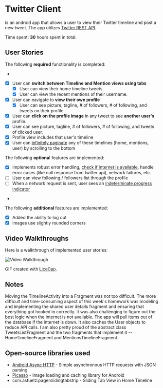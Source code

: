 # Twitter Client

is an android app that allows a user to view their Twitter timeline and post a new tweet. The app utilizes [Twitter REST API](https://dev.twitter.com/rest/public).

Time spent: **30** hours spent in total.

## User Stories


The following **required** functionality is completed:

* 
* [x] User can **switch between Timeline and Mention views using tabs**
  * [x] User can view their home timeline tweets.
  * [x] User can view the recent mentions of their username.
* [x] User can navigate to **view their own profile**
  * [x] User can see picture, tagline, # of followers, # of following, and tweets on their profile.
* [x] User can **click on the profile image** in any tweet to see **another user's** profile.
 * [x] User can see picture, tagline, # of followers, # of following, and tweets of clicked user.
 * [x] Profile view includes that user's timeline
* [x] User can [infinitely paginate](http://guides.codepath.com/android/Endless-Scrolling-with-AdapterViews) any of these timelines (home, mentions, user) by scrolling to the bottom

The following **optional** features are implemented:

* [x] Implements robust error handling, [check if internet is available](http://guides.codepath.com/android/Sending-and-Managing-Network-Requests#checking-for-network-connectivity), handle error cases (like null response from twitter api), network failures, etc.
* [ ] User can view following / followers list through the profile
* [ ] When a network request is sent, user sees an [indeterminate progress indicator](http://guides.codepath.com/android/Handling-ProgressBars#progress-within-actionbar)
* 
The following **additional** features are implemented:

* [x] Added the ability to log out
* [x] Images use slightly rounded corners

## Video Walkthroughs

Here is a walkthrough of implemented user stories:

<img src='' alt='Video Walkthrough'/>

GIF created with [LiceCap](http://www.cockos.com/licecap/).

## Notes

Moving the TimelineActivity into a Fragment was not too difficult. The more difficult and time-consuming aspect of this week's homework was modeling and implementing the shared user details fragment and ensuring that everything got hooked in correctly.  It was also challenging to figure out the best logic when the internet is not available.  The app will pull items out of the database if the internet is down.  It also caches the User objects to reduce API calls.  I am also pretty proud of the abstract class TweetsListFragment and the two fragments that implement it -- HomeTimelineFragment and MentionsTimelineFragment.

## Open-source libraries used

- [Android Async HTTP](https://github.com/loopj/android-async-http) - Simple asynchronous HTTP requests with JSON parsing
- [Picasso](http://square.github.io/picasso/) - Image loading and caching library for Android
- com.astuetz:pagerslidingtabstrip - Sliding Tab View in Home Timeline
